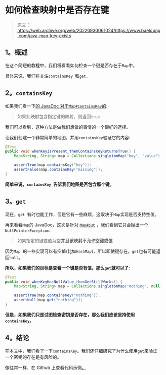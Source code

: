 # 如何检查映射中是否存在键

> 原文：<https://web.archive.org/web/20220930061024/https://www.baeldung.com/java-map-key-exists>

## 1。概述

在这个简短的教程中，我们将看看如何检查一个键是否存在于`Map`中。

具体来说，我们将关注`containsKey `和`get.`

## 2。`containsKey`

如果我们看一下[的 JavaDoc 对于`Map#containsKey`的](https://web.archive.org/web/20220628145741/https://docs.oracle.com/en/java/javase/11/docs/api/java.base/java/util/Map.html#containsKey(java.lang.Object)):

> 如果此映射包含指定键的映射，则返回`true`

我们可以看到，这种方法是做我们想做的事情的一个很好的选择。

让我们创建一个非常简单的地图，并用`containsKey`验证它的内容:

```java
@Test
public void whenKeyIsPresent_thenContainsKeyReturnsTrue() {
    Map<String, String> map = Collections.singletonMap("key", "value");

    assertTrue(map.containsKey("key"));
    assertFalse(map.containsKey("missing"));
}
```

**简单来说，`containsKey `告诉我们地图是否包含那个键。**

## 3。`get`

现在，`get `有时也能工作，但是它有一些麻烦，这取决于`Map`实现是否支持空值。

再来看看`Map`的 JavaDoc，这次是针对 [`Map#put`](https://web.archive.org/web/20220628145741/https://docs.oracle.com/en/java/javase/11/docs/api/java.base/java/util/Map.html#put(K,V)) ，我们看到它只会抛出一个`NullPointerException`:

> 如果指定的键或值为空**并且该映射不允许空键或值**

因为`Map `的一些实现可以有空值(比如`HashMap`)，所以即使键存在，`get`也有可能返回`null`。

**所以，如果我们的目标是查看一个键是否有值，那么`get`就可以了:**

```java
@Test
public void whenKeyHasNullValue_thenGetStillWorks() {
    Map<String, String> map = Collections.singletonMap("nothing", null);

    assertTrue(map.containsKey("nothing"));
    assertNull(map.get("nothing"));
}
```

**但是，如果我们只是试图检查密钥是否存在，那么我们应该坚持使用`containsKey`。**

## 4。结论

在本文中，我们看了一下`containsKey`。我们还仔细研究了为什么使用`get`来验证一个密钥的存在是有风险的。

像往常一样，在 Github 上查看代码示例[。](https://web.archive.org/web/20220628145741/https://github.com/eugenp/tutorials/tree/master/core-java-modules/core-java-collections-maps)